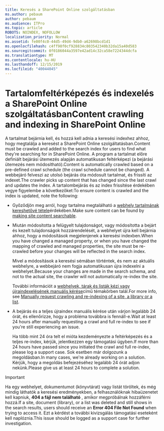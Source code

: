 ```yaml
---
title: Keresés a SharePoint Online szolgáltatásban
ms.author: pebaum
author: pebaum
ms.audience: ITPro
ms.topic: article
ROBOTS: NOINDEX, NOFOLLOW
localization_priority: Normal
ms.assetid: fe00f4c0-44d5-49d4-9db0-a62698bcd1d1
ms.openlocfilehash: c4ff98f0cf928834c803542340b32da15a40d583
ms.sourcegitcommit: 0f0186044a3597e42ad14c32ca58e7224344dcfa
ms.translationtype: MT
ms.contentlocale: hu-HU
ms.lasthandoff: 12/15/2019
ms.locfileid: "40044045"
---
```

# <a name="content-crawling-and-indexing-in-sharepoint-online"></a><span data-ttu-id="e70d6-102">Tartalomfeltérképezés és indexelés a SharePoint Online szolgáltatásban</span><span class="sxs-lookup"><span data-stu-id="e70d6-102">Content crawling and indexing in SharePoint Online</span></span>

<span data-ttu-id="e70d6-103">A tartalmat bejárnia kell, és hozzá kell adnia a keresési indexhez ahhoz, hogy megtalálja a keresést a SharePoint Online szolgáltatásban.</span><span class="sxs-lookup"><span data-stu-id="e70d6-103">Content must be crawled and added to the search index for users to find what they're searching for in SharePoint Online.</span></span> <span data-ttu-id="e70d6-104">A program a tartalmat előre definiált bejárási ütemezés alapján automatikusan feltérképezi (a bejárási ütemezés nem módosítható).</span><span class="sxs-lookup"><span data-stu-id="e70d6-104">Content is automatically crawled based on a pre-defined crawl schedule (the crawl schedule cannot be changed).</span></span> <span data-ttu-id="e70d6-105">A webbejáró felveszi az utolsó bejárás óta módosult tartalmat, és frissíti az indexet.</span><span class="sxs-lookup"><span data-stu-id="e70d6-105">The crawler picks up content that has changed since the last crawl and updates the index.</span></span> <span data-ttu-id="e70d6-106">A tartalombejárás és az index frissítése érdekében vegye figyelembe a következőket:</span><span class="sxs-lookup"><span data-stu-id="e70d6-106">To ensure content is crawled and the index is updated, note the following:</span></span>

- <span data-ttu-id="e70d6-107">Győződjön meg arról, hogy tartalma megtalálható a [webhely tartalmának kereshetővé tétele](https://docs.microsoft.com/sharepoint/make-site-content-searchable)érdekében.</span><span class="sxs-lookup"><span data-stu-id="e70d6-107">Make sure content can be found by [making site content searchable](https://docs.microsoft.com/sharepoint/make-site-content-searchable).</span></span>

- <span data-ttu-id="e70d6-108">Miután módosította a felügyelt tulajdonságot, vagy módosította a bejárt és kezelt tulajdonságok hozzárendelését, a webhelyet újra kell bejárnia ahhoz, hogy a módosítások megjelenjenek a keresési indexben.</span><span class="sxs-lookup"><span data-stu-id="e70d6-108">When you have changed a managed property, or when you have changed the mapping of crawled and managed properties, the site must be re-crawled before your changes will be reflected in the search index.</span></span> 

    <span data-ttu-id="e70d6-109">Mivel a módosítások a keresési sémában történtek, és nem az aktuális webhelyre, a webbejáró nem fogja automatikusan újra indexelni a webhelyet.</span><span class="sxs-lookup"><span data-stu-id="e70d6-109">Because your changes are made in the search schema, and not to the actual site, the crawler will not automatically re-index the site.</span></span> 

    <span data-ttu-id="e70d6-110">További információt a [webhelyek, tárak és listák kézi vagy újraindexelésének manuális kérése](https://docs.microsoft.com/sharepoint/crawl-site-conten)című témakörben talál.</span><span class="sxs-lookup"><span data-stu-id="e70d6-110">For more info, see [Manually request crawling and re-indexing of a site, a library or a list](https://docs.microsoft.com/sharepoint/crawl-site-conten).</span></span>

- <span data-ttu-id="e70d6-111">A bejárás és a teljes újraindex manuális kérése után várjon legalább 24 órát, és ellenőrizze, hogy a probléma továbbra is fennáll-e.</span><span class="sxs-lookup"><span data-stu-id="e70d6-111">Wait at least 24 hours after manually requesting a crawl and full re-index to see if you're still experiencing an issue.</span></span> 

    <span data-ttu-id="e70d6-112">Ha több mint 24 óra telt el mióta kezdeményezte a feltérképezés és a teljes re-index, kérjük, jelentkezzen egy támogatási ügyben.</span><span class="sxs-lookup"><span data-stu-id="e70d6-112">If more than 24 hours have passed since you initiated the crawl and full re-index, please log a support case.</span></span> <span data-ttu-id="e70d6-113">Sok esetben már dolgozunk a megoldásban.</span><span class="sxs-lookup"><span data-stu-id="e70d6-113">In many cases, we're already working on a solution.</span></span> <span data-ttu-id="e70d6-114">Kérjük, hogy a megoldás befejezéséhez legalább 24 órát adjon nekünk.</span><span class="sxs-lookup"><span data-stu-id="e70d6-114">Please give us at least 24 hours to complete a solution.</span></span>

> [!IMPORTANT]
> <span data-ttu-id="e70d6-115">Ha egy webhelyet, dokumentumot (könyvtárat) vagy listát töröltek, és még mindig láthatók a keresési eredményekben, a felhasználóknak hibaüzenetet kell kapniuk, **404 a fájl nem található** , amikor megpróbálnak hozzáférni hozzá.</span><span class="sxs-lookup"><span data-stu-id="e70d6-115">If a site, document (library), or a list was deleted and still shows in the search results, users should receive an **Error 404 File Not Found** when trying to access it.</span></span> <span data-ttu-id="e70d6-116">Ezt a kérdést a további kivizsgálás támogatási eseteként kell naplóznia.</span><span class="sxs-lookup"><span data-stu-id="e70d6-116">This issue should be logged as a support case for further investigation.</span></span> 



